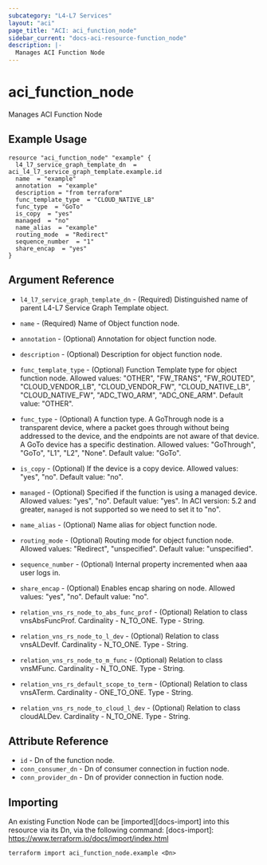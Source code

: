 ```yaml
---
subcategory: "L4-L7 Services"
layout: "aci"
page_title: "ACI: aci_function_node"
sidebar_current: "docs-aci-resource-function_node"
description: |-
  Manages ACI Function Node
---
```


# aci_function_node

Manages ACI Function Node

## Example Usage

```hcl
resource "aci_function_node" "example" {
  l4_l7_service_graph_template_dn  = aci_l4_l7_service_graph_template.example.id
  name  = "example"
  annotation  = "example"
  description = "from terraform"
  func_template_type  = "CLOUD_NATIVE_LB"
  func_type  = "GoTo"
  is_copy  = "yes"
  managed  = "no"
  name_alias  = "example"
  routing_mode  = "Redirect"
  sequence_number  = "1"
  share_encap  = "yes"
}
```

## Argument Reference

- `l4_l7_service_graph_template_dn` - (Required) Distinguished name of parent L4-L7 Service Graph Template object.
- `name` - (Required) Name of Object function node.
- `annotation` - (Optional) Annotation for object function node.
- `description` - (Optional) Description for object function node.
- `func_template_type` - (Optional) Function Template type for object function node.
  Allowed values: "OTHER", "FW_TRANS", "FW_ROUTED", "CLOUD_VENDOR_LB", "CLOUD_VENDOR_FW", "CLOUD_NATIVE_LB", "CLOUD_NATIVE_FW", "ADC_TWO_ARM", "ADC_ONE_ARM". Default value: "OTHER".
- `func_type` - (Optional) A function type. A GoThrough node is a transparent device, where a packet goes through without being addressed to the device, and the endpoints are not aware of that device. A GoTo device has a specific destination.
  Allowed values: "GoThrough", "GoTo", "L1", "L2", "None". Default value: "GoTo".
- `is_copy` - (Optional) If the device is a copy device.
  Allowed values: "yes", "no". Default value: "no".
- `managed` - (Optional) Specified if the function is using a managed device.
  Allowed values: "yes", "no". Default value: "yes". In ACI version: 5.2 and greater, `managed` is not supported so we need to set it to "no".
- `name_alias` - (Optional) Name alias for object function node.
- `routing_mode` - (Optional) Routing mode for object function node.
  Allowed values: "Redirect", "unspecified". Default value: "unspecified".
- `sequence_number` - (Optional) Internal property incremented when aaa user logs in.
- `share_encap` - (Optional) Enables encap sharing on node.
  Allowed values: "yes", "no". Default value: "no".

- `relation_vns_rs_node_to_abs_func_prof` - (Optional) Relation to class vnsAbsFuncProf. Cardinality - N_TO_ONE. Type - String.
- `relation_vns_rs_node_to_l_dev` - (Optional) Relation to class vnsALDevIf. Cardinality - N_TO_ONE. Type - String.
- `relation_vns_rs_node_to_m_func` - (Optional) Relation to class vnsMFunc. Cardinality - N_TO_ONE. Type - String.
- `relation_vns_rs_default_scope_to_term` - (Optional) Relation to class vnsATerm. Cardinality - ONE_TO_ONE. Type - String.
- `relation_vns_rs_node_to_cloud_l_dev` - (Optional) Relation to class cloudALDev. Cardinality - N_TO_ONE. Type - String.

## Attribute Reference

- `id` - Dn of the function node.
- `conn_consumer_dn` - Dn of consumer connection in fuction node.
- `conn_provider_dn` - Dn of provider connection in fuction node.

## Importing

An existing Function Node can be [imported][docs-import] into this resource via its Dn, via the following command:
[docs-import]: https://www.terraform.io/docs/import/index.html

```
terraform import aci_function_node.example <Dn>
```
